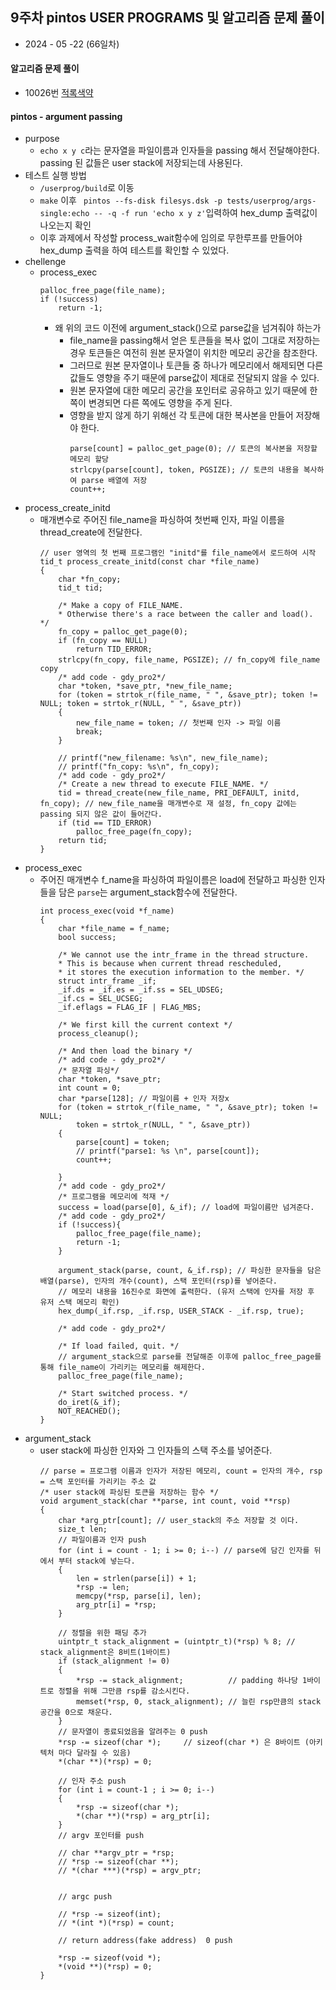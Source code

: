## 9주차 pintos USER PROGRAMS 및 알고리즘 문제 풀이

- 2024 - 05 -22 (66일차)   

#### 알고리즘 문제 풀이   
* 10026번 [적록색약](https://github.com/dongyeoppp/Jungle_TIL/blob/main/jungle_week09/bk_10026.py)    

#### pintos - argument passing   
* purpose   
    * ```echo x y c```라는 문자열을 파일이름과 인자들을 passing 해서 전달해야한다. passing 된 값들은 user stack에 저장되는데 사용된다. 
* 테스트 실행 방법   
    * ```/userprog/build```로 이동   
    * ```make``` 이후 ``` pintos --fs-disk filesys.dsk -p tests/userprog/args-single:echo -- -q -f run 'echo x y z'```입력하여 hex_dump 출력값이 나오는지 확인   
     * 이후 과제에서 작성할 process_wait함수에 임의로 무한루프를 만들어야 hex_dump 출력을 하여 테스트를 확인할 수 있었다.      
* chellenge         
    * process_exec   
        ```
        palloc_free_page(file_name);
        if (!success)
            return -1;
        ```   
        * 왜 위의 코드 이전에 argument_stack()으로 parse값을 넘겨줘야 하는가   
            * file_name을 passing해서 얻은 토큰들을 복사 없이 그대로 저장하는 경우 토큰들은 여전히 원본 문자열이 위치한 메모리 공간을 참조한다.   
            * 그러므로 원본 문자열이나 토큰들 중 하나가 메모리에서 해제되면 다른 값들도 영향을 주기 때문에 parse값이 제대로 전달되지 않을 수 있다.   
            * 원본 문자열에 대한 메모리 공간을 포인터로 공유하고 있기 때문에 한 쪽이 변경되면 다른 쪽에도 영향을 주게 된다.    
            * 영향을 받지 않게 하기 위해선 각 토큰에 대한 복사본을 만들어 저장해야 한다.    
                ```
                parse[count] = palloc_get_page(0); // 토큰의 복사본을 저장할 메모리 할당
                strlcpy(parse[count], token, PGSIZE); // 토큰의 내용을 복사하여 parse 배열에 저장
                count++;
                ```    
* process_create_initd    
    * 매개변수로 주어진 file_name을 파싱하여 첫번째 인자, 파일 이름을 thread_create에 전달한다.   
        ```
        // user 영역의 첫 번째 프로그램인 "initd"를 file_name에서 로드하여 시작  
        tid_t process_create_initd(const char *file_name)
        {
            char *fn_copy;
            tid_t tid;

            /* Make a copy of FILE_NAME.
            * Otherwise there's a race between the caller and load(). */
            fn_copy = palloc_get_page(0);
            if (fn_copy == NULL)
                return TID_ERROR;
            strlcpy(fn_copy, file_name, PGSIZE); // fn_copy에 file_name copy
            /* add code - gdy_pro2*/
            char *token, *save_ptr, *new_file_name;
            for (token = strtok_r(file_name, " ", &save_ptr); token != NULL; token = strtok_r(NULL, " ", &save_ptr))
            {
                new_file_name = token; // 첫번째 인자 -> 파일 이름
                break;
            }

            // printf("new_filename: %s\n", new_file_name);
            // printf("fn_copy: %s\n", fn_copy);
            /* add code - gdy_pro2*/
            /* Create a new thread to execute FILE_NAME. */
            tid = thread_create(new_file_name, PRI_DEFAULT, initd, fn_copy); // new_file_name을 매개변수로 재 설정, fn_copy 값에는 passing 되지 않은 값이 들어간다.
            if (tid == TID_ERROR)
                palloc_free_page(fn_copy);
            return tid;
        }
        ```    
* process_exec   
    * 주어진 매개변수 f_name을 파싱하여 파일이름은 load에 전달하고 파싱한 인자들을 담은 ```parse```는 argument_stack함수에 전달한다.  
        ```
        int process_exec(void *f_name)
        {
            char *file_name = f_name;
            bool success;

            /* We cannot use the intr_frame in the thread structure.
            * This is because when current thread rescheduled,
            * it stores the execution information to the member. */
            struct intr_frame _if;
            _if.ds = _if.es = _if.ss = SEL_UDSEG;
            _if.cs = SEL_UCSEG;
            _if.eflags = FLAG_IF | FLAG_MBS;

            /* We first kill the current context */
            process_cleanup();

            /* And then load the binary */
            /* add code - gdy_pro2*/
            /* 문자열 파싱*/
            char *token, *save_ptr;
            int count = 0;
            char *parse[128]; // 파일이름 + 인자 저장x
            for (token = strtok_r(file_name, " ", &save_ptr); token != NULL;
                token = strtok_r(NULL, " ", &save_ptr))
            {
                parse[count] = token;
                // printf("parse1: %s \n", parse[count]);
                count++;
                
            }
            /* add code - gdy_pro2*/
            /* 프로그램을 메모리에 적재 */
            success = load(parse[0], &_if); // load에 파일이름만 넘겨준다.
            /* add code - gdy_pro2*/
            if (!success){
                palloc_free_page(file_name);
                return -1;
            }

            argument_stack(parse, count, &_if.rsp); // 파싱한 문자들을 담은 배열(parse), 인자의 개수(count), 스택 포인터(rsp)를 넣어준다.
            // 메모리 내용을 16진수로 화면에 출력한다. (유저 스택에 인자를 저장 후 유저 스택 메모리 확인)
            hex_dump(_if.rsp, _if.rsp, USER_STACK - _if.rsp, true);

            /* add code - gdy_pro2*/

            /* If load failed, quit. */
            // argument_stack으로 parse를 전달해준 이후에 palloc_free_page를 통해 file_name이 가리키는 메모리를 해제한다.
            palloc_free_page(file_name);

            /* Start switched process. */
            do_iret(&_if);
            NOT_REACHED();
        }
        ```    
* argument_stack    
    * user stack에 파싱한 인자와 그 인자들의 스택 주소를 넣어준다.    
        ```
        // parse = 프로그램 이름과 인자가 저장된 메모리, count = 인자의 개수, rsp = 스택 포인터를 가리키는 주소 값
        /* user stack에 파싱된 토큰을 저장하는 함수 */
        void argument_stack(char **parse, int count, void **rsp)
        {
            char *arg_ptr[count]; // user_stack의 주소 저장할 것 이다.
            size_t len;
            // 파일이름과 인자 push
            for (int i = count - 1; i >= 0; i--) // parse에 담긴 인자를 뒤에서 부터 stack에 넣는다.
            {
                len = strlen(parse[i]) + 1;
                *rsp -= len;
                memcpy(*rsp, parse[i], len);
                arg_ptr[i] = *rsp;
            }

            // 정렬을 위한 패딩 추가
            uintptr_t stack_alignment = (uintptr_t)(*rsp) % 8; // stack_alignment은 8비트(1바이트)
            if (stack_alignment != 0)
            {
                *rsp -= stack_alignment;		  // padding 하나당 1바이트로 정렬을 위해 그만큼 rsp를 감소시킨다.
                memset(*rsp, 0, stack_alignment); // 늘린 rsp만큼의 stack 공간을 0으로 채운다.
            }
            // 문자열이 종료되었음을 알려주는 0 push
            *rsp -= sizeof(char *);		// sizeof(char *) 은 8바이트 (아키텍처 마다 달라질 수 있음)
            *(char **)(*rsp) = 0; 

            // 인자 주소 push
            for (int i = count-1 ; i >= 0; i--)
            {
                *rsp -= sizeof(char *);
                *(char **)(*rsp) = arg_ptr[i];
            }
            // argv 포인터를 push

            // char **argv_ptr = *rsp;
            // *rsp -= sizeof(char **);
            // *(char ***)(*rsp) = argv_ptr;


            // argc push

            // *rsp -= sizeof(int);
            // *(int *)(*rsp) = count;

            // return address(fake address)  0 push
            
            *rsp -= sizeof(void *);
            *(void **)(*rsp) = 0;
        }
        ```     

    
    

